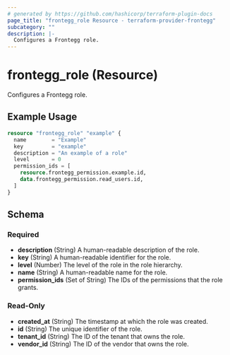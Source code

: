 ```yaml
---
# generated by https://github.com/hashicorp/terraform-plugin-docs
page_title: "frontegg_role Resource - terraform-provider-frontegg"
subcategory: ""
description: |-
  Configures a Frontegg role.
---
```


# frontegg_role (Resource)

Configures a Frontegg role.

## Example Usage

```terraform
resource "frontegg_role" "example" {
  name        = "Example"
  key         = "example"
  description = "An example of a role"
  level       = 0
  permission_ids = [
    resource.frontegg_permission.example.id,
    data.frontegg_permission.read_users.id,
  ]
}
```

<!-- schema generated by tfplugindocs -->
## Schema

### Required

- **description** (String) A human-readable description of the role.
- **key** (String) A human-readable identifier for the role.
- **level** (Number) The level of the role in the role hierarchy.
- **name** (String) A human-readable name for the role.
- **permission_ids** (Set of String) The IDs of the permissions that the role grants.

### Read-Only

- **created_at** (String) The timestamp at which the role was created.
- **id** (String) The unique identifier of the role.
- **tenant_id** (String) The ID of the tenant that owns the role.
- **vendor_id** (String) The ID of the vendor that owns the role.


